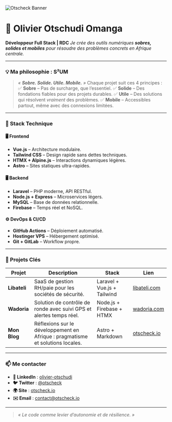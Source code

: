 ![Otscheck Banner](https://raw.githubusercontent.com/otscheck/otscheck/refs/heads/main/ChatGPT%20Image%2028%20ao%C3%BBt%202025%2C%2012_20_05.png)

# 👋 Olivier Otschudi Omanga
**Développeur Full Stack | RDC**
*Je crée des outils numériques **sobres, solides et mobiles** pour résoudre des problèmes concrets en Afrique centrale.*

---

### 💡 Ma philosophie : **S²UM**
> *« **Sobre. Solide. Utile. Mobile.** »*
Chaque projet suit ces 4 principes :
✅ **Sobre** – Pas de surcharge, que l’essentiel.
✅ **Solide** – Des fondations fiables pour des projets durables.
✅ **Utile** – Des solutions qui résolvent *vraiment* des problèmes.
✅ **Mobile** – Accessibles partout, même avec des connexions limitées.

---

### 🔧 Stack Technique
#### **🖥️ Frontend**
- **Vue.js** – Architecture modulaire.
- **Tailwind CSS** – Design rapide sans dettes techniques.
- **HTMX + Alpine.js** – Interactions dynamiques légères.
- **Astro** – Sites statiques ultra-rapides.

#### **🖥️ Backend**
- **Laravel** – PHP moderne, API RESTful.
- **Node.js + Express** – Microservices légers.
- **MySQL** – Base de données relationnelle.
- **Firebase** – Temps réel et NoSQL.

#### **⚙️ DevOps & CI/CD**
- **GitHub Actions** – Déploiement automatisé.
- **Hostinger VPS** – Hébergement optimisé.
- **Git + GitLab** – Workflow propre.

---

### 🚀 Projets Clés
| **Projet**       | **Description**                                                                 | **Stack**                          | **Lien**                  |
|------------------|-------------------------------------------------------------------------------|-----------------------------------|---------------------------|
| **Libateli**     | SaaS de gestion RH/paie pour les sociétés de sécurité.                        | Laravel + Vue.js + Tailwind       | [libateli.com](https://libateli.com) |
| **Wadoria**      | Solution de contrôle de ronde avec suivi GPS et alertes temps réel.          | Node.js + Firebase + HTMX         | [wadoria.com](https://wadoria.com) |
| **Mon Blog**     | Réflexions sur le développement en Afrique : pragmatisme et solutions locales. | Astro + Markdown                 | [otscheck.io](https://otscheck.io) |

---

### 📫 Me contacter
- **💼 LinkedIn** : [olivier-otschudi](https://linkedin.com/in/otscheck)
- **🐦 Twitter** : [@otscheck](https://twitter.com/otscheck)
- **🌍 Site** : [otscheck.io](https://otscheck.io)
- **✉️ Email** : [contact@otscheck.io](mailto:olivier.otschudi@gmail.com)

---
> *« Le code comme levier d’autonomie et de résilience. »*
